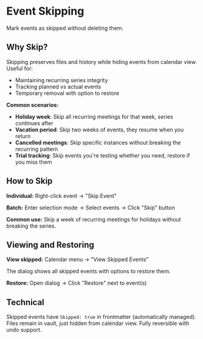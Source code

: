 # Event Skipping

Mark events as skipped without deleting them.

## Why Skip?

Skipping preserves files and history while hiding events from calendar view. Useful for:
- Maintaining recurring series integrity
- Tracking planned vs actual events
- Temporary removal with option to restore

**Common scenarios:**
- **Holiday week**: Skip all recurring meetings for that week, series continues after
- **Vacation period**: Skip two weeks of events, they resume when you return
- **Cancelled meetings**: Skip specific instances without breaking the recurring pattern
- **Trial tracking**: Skip events you're testing whether you need, restore if you miss them

## How to Skip

**Individual:** Right-click event → "Skip Event"

**Batch:** Enter selection mode → Select events → Click "Skip" button

**Common use:** Skip a week of recurring meetings for holidays without breaking the series.

## Viewing and Restoring

**View skipped:** Calendar menu → "View Skipped Events"

The dialog shows all skipped events with options to restore them.

**Restore:** Open dialog → Click "Restore" next to event(s)

## Technical

Skipped events have `Skipped: true` in frontmatter (automatically managed). Files remain in vault, just hidden from calendar view. Fully reversible with undo support.

